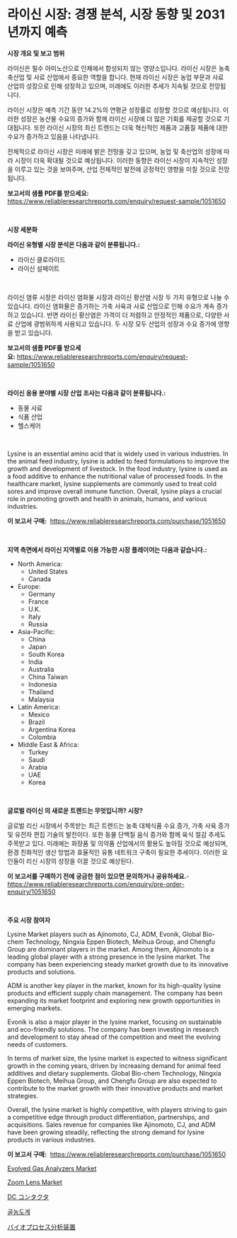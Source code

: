 <p><h1>라이신 시장: 경쟁 분석, 시장 동향 및 2031년까지 예측</h1></p><p><strong>시장 개요 및 보고 범위</strong></p>
<p><p>라이신은 필수 아미노산으로 인체에서 합성되지 않는 영양소입니다. 라이신 시장은 농축 축산업 및 사료 산업에서 중요한 역할을 합니다. 현재 라이신 시장은 농업 부문과 사료 산업의 성장으로 인해 성장하고 있으며, 미래에도 이러한 추세가 지속될 것으로 전망됩니다. </p><p>라이신 시장은 예측 기간 동안 14.2%의 연평균 성장률로 성장할 것으로 예상됩니다. 이러한 성장은 농산물 수요의 증가와 함께 라이신 시장에 더 많은 기회를 제공할 것으로 기대됩니다. 또한 라이신 시장의 최신 트렌드는 더욱 혁신적인 제품과 고품질 제품에 대한 수요가 증가하고 있음을 나타냅니다.</p><p>전체적으로 라이신 시장은 미래에 밝은 전망을 갖고 있으며, 농업 및 축산업의 성장에 따라 시장이 더욱 확대될 것으로 예상됩니다. 이러한 동향은 라이신 시장이 지속적인 성장을 이루고 있는 것을 보여주며, 산업 전체적인 발전에 긍정적인 영향을 미칠 것으로 전망됩니다.</p></p>
<p><strong>보고서의 샘플 PDF를 받으세요:</strong> <a href="https://www.reliableresearchreports.com/enquiry/request-sample/1051650">https://www.reliableresearchreports.com/enquiry/request-sample/1051650</a></p>
<p>&nbsp;</p>
<p><strong>시장 세분화</strong></p>
<p><strong>라이신 유형별 시장 분석은 다음과 같이 분류됩니다.:</strong></p>
<p><ul><li>라이신 클로라이드</li><li>라이신 설페이트</li></ul></p>
<p>&nbsp;</p>
<p><p>라이신 염류 시장은 라이신 염화물 시장과 라이신 황산염 시장 두 가지 유형으로 나눌 수 있습니다. 라이신 염화물은 증가하는 가축 사육과 사료 산업으로 인해 수요가 계속 증가하고 있습니다. 반면 라이신 황산염은 가격이 더 저렴하고 안정적인 제품으로, 다양한 사료 산업에 광범위하게 사용되고 있습니다. 두 시장 모두 산업의 성장과 수요 증가에 영향을 받고 있습니다.</p></p>
<p><strong>보고서의 샘플 PDF를 받으세요:</strong>&nbsp;<a href="https://www.reliableresearchreports.com/enquiry/request-sample/1051650">https://www.reliableresearchreports.com/enquiry/request-sample/1051650</a></p>
<p>&nbsp;</p>
<p><strong> 라이신 응용 분야별 시장 산업 조사는 다음과 같이 분류됩니다.:</strong></p>
<p><ul><li>동물 사료</li><li>식품 산업</li><li>헬스케어</li></ul></p>
<p>&nbsp;</p>
<p><p>Lysine is an essential amino acid that is widely used in various industries. In the animal feed industry, lysine is added to feed formulations to improve the growth and development of livestock. In the food industry, lysine is used as a food additive to enhance the nutritional value of processed foods. In the healthcare market, lysine supplements are commonly used to treat cold sores and improve overall immune function. Overall, lysine plays a crucial role in promoting growth and health in animals, humans, and various industries.</p></p>
<p><strong>이 보고서 구매:</strong>&nbsp; <a href="https://www.reliableresearchreports.com/purchase/1051650">https://www.reliableresearchreports.com/purchase/1051650</a></p>
<p>&nbsp;</p>
<p><strong>지역 측면에서 라이신 지역별로 이용 가능한 시장 플레이어는 다음과 같습니다.:</strong></p>
<p><ul>
    <li>
        North America:
        <ul>
            <li>United States</li>
            <li>Canada</li>
        </ul>
    </li>
    <li>
        Europe:
        <ul>
            <li>Germany</li>
            <li>France</li>
            <li>U.K.</li>
            <li>Italy</li>
            <li>Russia</li>
        </ul>
    </li>
    <li>
        Asia-Pacific:
        <ul>
            <li>China</li>
            <li>Japan</li>
            <li>South Korea</li>
            <li>India</li>
            <li>Australia</li>
            <li>China Taiwan</li>
            <li>Indonesia</li>
            <li>Thailand</li>
            <li>Malaysia</li>
        </ul>
    </li>
    <li>
        Latin America:
        <ul>
            <li>Mexico</li>
            <li>Brazil</li>
            <li>Argentina Korea</li>
            <li>Colombia</li>
        </ul>
    </li>
    <li>
        Middle East & Africa:
        <ul>
            <li>Turkey</li>
            <li>Saudi</li>
            <li>Arabia</li>
            <li>UAE</li>
            <li>Korea</li>
        </ul>
    </li>
    </ul></p>
<p>&nbsp;</p>
<p><strong>글로벌 라이신 의 새로운 트렌드는 무엇입니까? 시장?</strong></p>
<p><p>글로벌 리신 시장에서 주목받는 최근 트렌드는 농축 대체식품 수요 증가, 가축 사육 증가 및 유전자 편집 기술의 발전이다. 또한 동물 단백질 음식 증가와 함께 육식 절감 추세도 주목받고 있다. 미래에는 화장품 및 의약품 산업에서의 활용도 높아질 것으로 예상되며, 환경 친화적인 생산 방법과 효율적인 유통 네트워크 구축이 필요한 추세이다. 이러한 요인들이 리신 시장의 성장을 이끌 것으로 예상된다.</p></p>
<p><strong>이 보고서를 구매하기 전에 궁금한 점이 있으면 문의하거나 공유하세요.</strong>- <a href="https://www.reliableresearchreports.com/enquiry/pre-order-enquiry/1051650">https://www.reliableresearchreports.com/enquiry/pre-order-enquiry/1051650</a></p>
<p>&nbsp;</p>
<p><strong>주요 시장 참여자</strong></p>
<p><p>Lysine Market players such as Ajinomoto, CJ, ADM, Evonik, Global Bio-chem Technology, Ningxia Eppen Biotech, Meihua Group, and Chengfu Group are dominant players in the market. Among them, Ajinomoto is a leading global player with a strong presence in the lysine market. The company has been experiencing steady market growth due to its innovative products and solutions. </p><p>ADM is another key player in the market, known for its high-quality lysine products and efficient supply chain management. The company has been expanding its market footprint and exploring new growth opportunities in emerging markets.</p><p>Evonik is also a major player in the lysine market, focusing on sustainable and eco-friendly solutions. The company has been investing in research and development to stay ahead of the competition and meet the evolving needs of customers.</p><p>In terms of market size, the lysine market is expected to witness significant growth in the coming years, driven by increasing demand for animal feed additives and dietary supplements. Global Bio-chem Technology, Ningxia Eppen Biotech, Meihua Group, and Chengfu Group are also expected to contribute to the market growth with their innovative products and market strategies.</p><p>Overall, the lysine market is highly competitive, with players striving to gain a competitive edge through product differentiation, partnerships, and acquisitions. Sales revenue for companies like Ajinomoto, CJ, and ADM have been growing steadily, reflecting the strong demand for lysine products in various industries.</p></p>
<p><strong>이 보고서 구매:</strong>&nbsp;&nbsp;<a href="https://www.reliableresearchreports.com/purchase/1051650">https://www.reliableresearchreports.com/purchase/1051650</a></p>
<p><p><a href="https://view.publitas.com/reportprime-1/evolved-gas-analyzers-market-size-2023-2030-global-industrial-analysis-key-geographical-regions-market-share-top-key-players-product-types-and-forecast-research-report/">Evolved Gas Analyzers Market</a></p><p><a href="https://scarlet-rocket-c63.notion.site/Zoom-Lens-Market-Size-Global-Industry-Overview-Market-Segmentation-and-Forecast-2024-to-2031-e75d697b07e14641af243b73626e75a9">Zoom Lens Market</a></p><p><a href="https://github.com/ppmazlotr77499/Market-Research-Report-List-1/blob/main/7443949188741.md">DC コンタクタ</a></p><p><a href="https://github.com/idcefvhkdut6/Market-Research-Report-List-1/blob/main/9611480188646.md">골농도계</a></p><p><a href="https://medium.com/@destineygrimes2023/%E3%83%90%E3%82%A4%E3%82%AA%E3%83%97%E3%83%AD%E3%82%BB%E3%82%B9%E3%82%A2%E3%83%8A%E3%83%A9%E3%82%A4%E3%82%B6%E3%83%BC%E5%B8%82%E5%A0%B4%E3%81%AE%E5%B1%95%E6%9C%9B-%E6%A5%AD%E7%95%8C%E3%81%AE%E6%A6%82%E8%A6%81%E3%81%A8%E4%BA%88%E6%B8%AC-2024%E5%B9%B4%E3%81%8B%E3%82%892031%E5%B9%B4-b2aae4fa9735">バイオプロセス分析装置</a></p></p>
